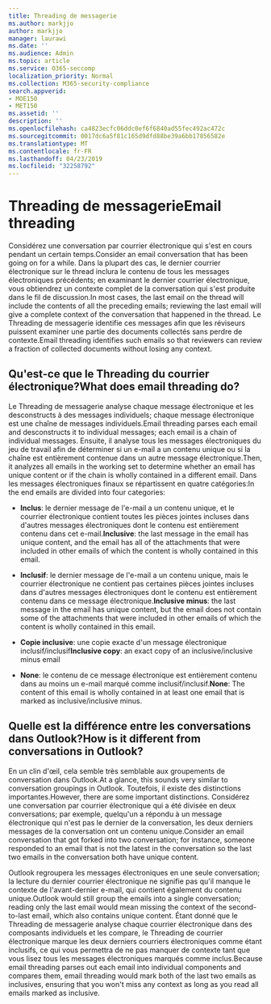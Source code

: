 ```yaml
---
title: Threading de messagerie
ms.author: markjjo
author: markjjo
manager: laurawi
ms.date: ''
ms.audience: Admin
ms.topic: article
ms.service: O365-seccomp
localization_priority: Normal
ms.collection: M365-security-compliance
search.appverid:
- MOE150
- MET150
ms.assetid: ''
description: ''
ms.openlocfilehash: ca4823ecfc06ddc0ef6f6840ad55fec492ac472c
ms.sourcegitcommit: 0017dc6a5f81c165d9dfd88be39a6bb17856582e
ms.translationtype: MT
ms.contentlocale: fr-FR
ms.lasthandoff: 04/23/2019
ms.locfileid: "32258792"
---
```

# <a name="email-threading"></a><span data-ttu-id="3c9c9-102">Threading de messagerie</span><span class="sxs-lookup"><span data-stu-id="3c9c9-102">Email threading</span></span>

<span data-ttu-id="3c9c9-103">Considérez une conversation par courrier électronique qui s'est en cours pendant un certain temps.</span><span class="sxs-lookup"><span data-stu-id="3c9c9-103">Consider an email conversation that has been going on for a while.</span></span> <span data-ttu-id="3c9c9-104">Dans la plupart des cas, le dernier courrier électronique sur le thread inclura le contenu de tous les messages électroniques précédents; en examinant le dernier courrier électronique, vous obtiendrez un contexte complet de la conversation qui s'est produite dans le fil de discussion.</span><span class="sxs-lookup"><span data-stu-id="3c9c9-104">In most cases, the last email on the thread will include the contents of all the preceding emails; reviewing the last email will give a complete context of the conversation that happened in the thread.</span></span> <span data-ttu-id="3c9c9-105">Le Threading de messagerie identifie ces messages afin que les réviseurs puissent examiner une partie des documents collectés sans perdre de contexte.</span><span class="sxs-lookup"><span data-stu-id="3c9c9-105">Email threading identifies such emails so that reviewers can review a fraction of collected documents without losing any context.</span></span>

## <a name="what-does-email-threading-do"></a><span data-ttu-id="3c9c9-106">Qu'est-ce que le Threading du courrier électronique?</span><span class="sxs-lookup"><span data-stu-id="3c9c9-106">What does email threading do?</span></span>

<span data-ttu-id="3c9c9-107">Le Threading de messagerie analyse chaque message électronique et les desconstructs à des messages individuels; chaque message électronique est une chaîne de messages individuels.</span><span class="sxs-lookup"><span data-stu-id="3c9c9-107">Email threading parses each email and desconstructs it to individual messages; each email is a chain of individual messages.</span></span> <span data-ttu-id="3c9c9-108">Ensuite, il analyse tous les messages électroniques du jeu de travail afin de déterminer si un e-mail a un contenu unique ou si la chaîne est entièrement contenue dans un autre message électronique.</span><span class="sxs-lookup"><span data-stu-id="3c9c9-108">Then, it analyzes all emails in the working set to determine whether an email has unique content or if the chain is wholly contained in a different email.</span></span> <span data-ttu-id="3c9c9-109">Dans les messages électroniques finaux se répartissent en quatre catégories:</span><span class="sxs-lookup"><span data-stu-id="3c9c9-109">In the end emails are divided into four categories:</span></span>

- <span data-ttu-id="3c9c9-110">**Inclus**: le dernier message de l'e-mail a un contenu unique, et le courrier électronique contient toutes les pièces jointes incluses dans d'autres messages électroniques dont le contenu est entièrement contenu dans cet e-mail.</span><span class="sxs-lookup"><span data-stu-id="3c9c9-110">**Inclusive**: the last message in the email has unique content, and the email has all of the attachments that were included in other emails of which the content is wholly contained in this email.</span></span>


- <span data-ttu-id="3c9c9-111">**Inclusif**: le dernier message de l'e-mail a un contenu unique, mais le courrier électronique ne contient pas certaines pièces jointes incluses dans d'autres messages électroniques dont le contenu est entièrement contenu dans ce message électronique.</span><span class="sxs-lookup"><span data-stu-id="3c9c9-111">**Inclusive minus**: the last message in the email has unique content, but the email does not contain some of the attachments that were included in other emails of which the content is wholly contained in this email.</span></span>

- <span data-ttu-id="3c9c9-112">**Copie inclusive**: une copie exacte d'un message électronique inclusif/inclusif</span><span class="sxs-lookup"><span data-stu-id="3c9c9-112">**Inclusive copy**: an exact copy of an inclusive/inclusive minus email</span></span>

- <span data-ttu-id="3c9c9-113">**None**: le contenu de ce message électronique est entièrement contenu dans au moins un e-mail marqué comme inclusif/inclusif.</span><span class="sxs-lookup"><span data-stu-id="3c9c9-113">**None**: The content of this email is wholly contained in at least one email that is marked as inclusive/inclusive minus.</span></span>

## <a name="how-is-it-different-from-conversations-in-outlook"></a><span data-ttu-id="3c9c9-114">Quelle est la différence entre les conversations dans Outlook?</span><span class="sxs-lookup"><span data-stu-id="3c9c9-114">How is it different from conversations in Outlook?</span></span>
<span data-ttu-id="3c9c9-115">En un clin d'œil, cela semble très semblable aux groupements de conversation dans Outlook.</span><span class="sxs-lookup"><span data-stu-id="3c9c9-115">At a glance, this sounds very similar to conversation groupings in Outlook.</span></span> <span data-ttu-id="3c9c9-116">Toutefois, il existe des distinctions importantes.</span><span class="sxs-lookup"><span data-stu-id="3c9c9-116">However, there are some important distinctions.</span></span> <span data-ttu-id="3c9c9-117">Considérez une conversation par courrier électronique qui a été divisée en deux conversations; par exemple, quelqu'un a répondu à un message électronique qui n'est pas le dernier de la conversation, les deux derniers messages de la conversation ont un contenu unique.</span><span class="sxs-lookup"><span data-stu-id="3c9c9-117">Consider an email conversation that got forked into two conversation; for instance, someone responded to an email that is not the latest in the conversation so the last two emails in the conversation both have unique content.</span></span>

<span data-ttu-id="3c9c9-118">Outlook regroupera les messages électroniques en une seule conversation; la lecture du dernier courrier électronique ne signifie pas qu'il manque le contexte de l'avant-dernier e-mail, qui contient également du contenu unique.</span><span class="sxs-lookup"><span data-stu-id="3c9c9-118">Outlook would still group the emails into a single conversation; reading only the last email would mean missing the context of the second-to-last email, which also contains unique content.</span></span> <span data-ttu-id="3c9c9-119">Étant donné que le Threading de messagerie analyse chaque courrier électronique dans des composants individuels et les compare, le Threading de courrier électronique marque les deux derniers courriers électroniques comme étant inclusifs, ce qui vous permettra de ne pas manquer de contexte tant que vous lisez tous les messages électroniques marqués comme inclus.</span><span class="sxs-lookup"><span data-stu-id="3c9c9-119">Because email threading parses out each email into individual components and compares them, email threading would mark both of the last two emails as inclusives, ensuring that you won't miss any context as long as you read all emails marked as inclusive.</span></span>